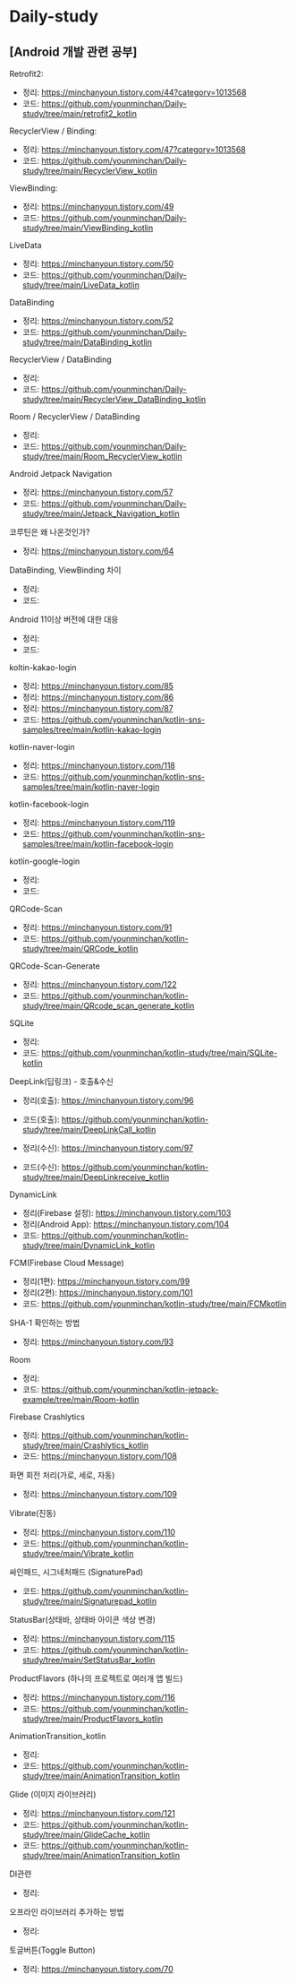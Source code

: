 # Daily-study
## [Android 개발 관련 공부]

Retrofit2:
- 정리: https://minchanyoun.tistory.com/44?category=1013568
- 코드: https://github.com/younminchan/Daily-study/tree/main/retrofit2_kotlin

RecyclerView / Binding:
- 정리: https://minchanyoun.tistory.com/47?category=1013568
- 코드: https://github.com/younminchan/Daily-study/tree/main/RecyclerView_kotlin

ViewBinding:
- 정리: https://minchanyoun.tistory.com/49
- 코드: https://github.com/younminchan/Daily-study/tree/main/ViewBinding_kotlin

LiveData
- 정리: https://minchanyoun.tistory.com/50
- 코드: https://github.com/younminchan/Daily-study/tree/main/LiveData_kotlin

DataBinding
- 정리: https://minchanyoun.tistory.com/52
- 코드: https://github.com/younminchan/Daily-study/tree/main/DataBinding_kotlin

RecyclerView / DataBinding
- 정리: 
- 코드: https://github.com/younminchan/Daily-study/tree/main/RecyclerView_DataBinding_kotlin

Room / RecyclerView / DataBinding
- 정리:
- 코드: https://github.com/younminchan/Daily-study/tree/main/Room_RecyclerView_kotlin

Android Jetpack Navigation
- 정리: https://minchanyoun.tistory.com/57
- 코드: https://github.com/younminchan/Daily-study/tree/main/Jetpack_Navigation_kotlin
 
코루틴은 왜 나온것인가?
- 정리: https://minchanyoun.tistory.com/64  

DataBinding, ViewBinding 차이
- 정리:
- 코드: 
 
Android 11이상 버전에 대한 대응
 - 정리:
 - 코드:

koltin-kakao-login
- 정리: https://minchanyoun.tistory.com/85
- 정리: https://minchanyoun.tistory.com/86
- 정리: https://minchanyoun.tistory.com/87
- 코드: https://github.com/younminchan/kotlin-sns-samples/tree/main/kotlin-kakao-login

kotlin-naver-login
- 정리: https://minchanyoun.tistory.com/118  
- 코드: https://github.com/younminchan/kotlin-sns-samples/tree/main/kotlin-naver-login

kotlin-facebook-login
- 정리: https://minchanyoun.tistory.com/119  
- 코드: https://github.com/younminchan/kotlin-sns-samples/tree/main/kotlin-facebook-login

kotlin-google-login
- 정리:
- 코드:

QRCode-Scan
- 정리: https://minchanyoun.tistory.com/91
- 코드: https://github.com/younminchan/kotlin-study/tree/main/QRCode_kotlin

QRCode-Scan-Generate
- 정리: https://minchanyoun.tistory.com/122  
- 코드: https://github.com/younminchan/kotlin-study/tree/main/QRcode_scan_generate_kotlin

SQLite
- 정리: 
- 코드: https://github.com/younminchan/kotlin-study/tree/main/SQLite-kotlin

DeepLink(딥링크) - 호출&수신
- 정리(호출): https://minchanyoun.tistory.com/96 
- 코드(호출): https://github.com/younminchan/kotlin-study/tree/main/DeepLinkCall_kotlin

- 정리(수신): https://minchanyoun.tistory.com/97
- 코드(수신): https://github.com/younminchan/kotlin-study/tree/main/DeepLinkreceive_kotlin

DynamicLink
- 정리(Firebase 설정): https://minchanyoun.tistory.com/103
- 정리(Android App): https://minchanyoun.tistory.com/104
- 코드: https://github.com/younminchan/kotlin-study/tree/main/DynamicLink_kotlin

FCM(Firebase Cloud Message)
- 정리(1편): https://minchanyoun.tistory.com/99
- 정리(2편): https://minchanyoun.tistory.com/101
- 코드: https://github.com/younminchan/kotlin-study/tree/main/FCMkotlin

SHA-1 확인하는 방법
- 정리: https://minchanyoun.tistory.com/93

Room
- 정리: 
- 코드: https://github.com/younminchan/kotlin-jetpack-example/tree/main/Room-kotlin  

Firebase Crashlytics
- 정리: https://github.com/younminchan/kotlin-study/tree/main/Crashlytics_kotlin
- 코드: https://minchanyoun.tistory.com/108

화면 회전 처리(가로, 세로, 자동)
- 정리:  https://minchanyoun.tistory.com/109

Vibrate(진동)
- 정리: https://minchanyoun.tistory.com/110
- 코드: https://github.com/younminchan/kotlin-study/tree/main/Vibrate_kotlin

싸인패드, 시그네처패드 (SignaturePad)
- 코드: https://github.com/younminchan/kotlin-study/tree/main/Signaturepad_kotlin

StatusBar(상태바, 상태바 아이콘 색상 변경)
- 정리: https://minchanyoun.tistory.com/115
- 코드: https://github.com/younminchan/kotlin-study/tree/main/SetStatusBar_kotlin

ProductFlavors (하나의 프로젝트로 여러개 앱 빌드)
- 정리: https://minchanyoun.tistory.com/116
- 코드: https://github.com/younminchan/kotlin-study/tree/main/ProductFlavors_kotlin

AnimationTransition_kotlin
- 정리:  
- 코드: https://github.com/younminchan/kotlin-study/tree/main/AnimationTransition_kotlin  

Glide (이미지 라이브러리)
- 정리: https://minchanyoun.tistory.com/121
- 코드: https://github.com/younminchan/kotlin-study/tree/main/GlideCache_kotlin
- 코드: https://github.com/younminchan/kotlin-study/tree/main/AnimationTransition_kotlin  

DI관련  
- 정리:  

오프라인 라이브러리 추가하는 방법  
- 정리:  

토글버튼(Toggle Button)  
- 정리: https://minchanyoun.tistory.com/70  
